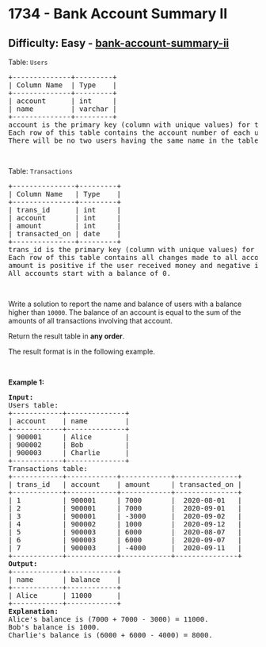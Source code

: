 <h1>1734 - Bank Account Summary II</h1><h2>Difficulty: Easy - <a href="https://leetcode.com/problems/bank-account-summary-ii/">bank-account-summary-ii</a></h2><p>Table: <code>Users</code></p>

<pre>
+--------------+---------+
| Column Name  | Type    |
+--------------+---------+
| account      | int     |
| name         | varchar |
+--------------+---------+
account is the primary key (column with unique values) for this table.
Each row of this table contains the account number of each user in the bank.
There will be no two users having the same name in the table.
</pre>

<p>&nbsp;</p>

<p>Table: <code>Transactions</code></p>

<pre>
+---------------+---------+
| Column Name   | Type    |
+---------------+---------+
| trans_id      | int     |
| account       | int     |
| amount        | int     |
| transacted_on | date    |
+---------------+---------+
trans_id is the primary key (column with unique values) for this table.
Each row of this table contains all changes made to all accounts.
amount is positive if the user received money and negative if they transferred money.
All accounts start with a balance of 0.
</pre>

<p>&nbsp;</p>

<p>Write a solution to report the name and balance of users with a balance higher than <code>10000</code>. The balance of an account is equal to the sum of the amounts of all transactions involving that account.</p>

<p>Return the result table in <strong>any order</strong>.</p>

<p>The result format is in the following example.</p>

<p>&nbsp;</p>
<p><strong class="example">Example 1:</strong></p>

<pre>
<strong>Input:</strong> 
Users table:
+------------+--------------+
| account    | name         |
+------------+--------------+
| 900001     | Alice        |
| 900002     | Bob          |
| 900003     | Charlie      |
+------------+--------------+
Transactions table:
+------------+------------+------------+---------------+
| trans_id   | account    | amount     | transacted_on |
+------------+------------+------------+---------------+
| 1          | 900001     | 7000       |  2020-08-01   |
| 2          | 900001     | 7000       |  2020-09-01   |
| 3          | 900001     | -3000      |  2020-09-02   |
| 4          | 900002     | 1000       |  2020-09-12   |
| 5          | 900003     | 6000       |  2020-08-07   |
| 6          | 900003     | 6000       |  2020-09-07   |
| 7          | 900003     | -4000      |  2020-09-11   |
+------------+------------+------------+---------------+
<strong>Output:</strong> 
+------------+------------+
| name       | balance    |
+------------+------------+
| Alice      | 11000      |
+------------+------------+
<strong>Explanation:</strong> 
Alice&#39;s balance is (7000 + 7000 - 3000) = 11000.
Bob&#39;s balance is 1000.
Charlie&#39;s balance is (6000 + 6000 - 4000) = 8000.
</pre>
